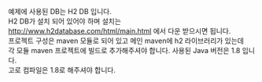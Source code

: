 예제에 사용된 DB는 H2 DB 입니다.  
H2 DB가 설치 되어 있어야 하며 설치는  
http://www.h2database.com/html/main.html
에서 다운 받으시면 됩니다.  
프로젝트 구성은 maven 모듈로 되어 있고 메인 maven에 h2 라이브러리가 있는데   
각 모듈 maven 프로젝트에 빌드로 추가해주셔야 합니다.
사용된 Java 버전은 1.8 입니다.  
고로 컴파일은 1.8로 해주셔야 합니다.
